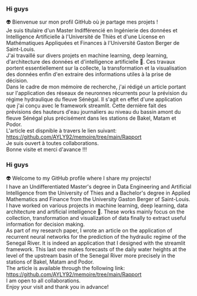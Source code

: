 ### Hi guys
 👽 Bienvenue sur mon profil GitHub où je partage mes projets !   
  Je suis titulaire d'un Master Indifférencié en Ingénierie des données et Intelligence Artificielle à l'Université de Thiès et d'une License en Mathématiques Appliquées et Finances à l'Université Gaston Berger de Saint-Louis.  
  J'ai travaillé sur divers projets en machine learning, deep learning, d'architecture des données et d'intelligence artificielle 🤖. 
Ces travaux portent essentiellement sur la collecte, la transformation et la visualisation des données enfin d'en extraire des informations utiles à la prise de décision.   
  Dans le cadre de mon mémoire de recherche, j'ai rédigé un article portant sur l'application des réseaux de neuronnes récurrents pour la prévision du régime hydraulique du fleuve Sénègal. Il s'agit en effet d'une application que j'ai conçu avec le framework streamlit. Cette dernière fait des prévisions des hauteurs d'eau journaliers au niveau du bassin amont du fleuve Sénégal plus précisément dans les stations de Bakel, Matam et Podor.  
  L'article est dispnible à travers le lien suivant: https://github.com/AYLY92/memoire/tree/main/Rapport  
  Je suis ouvert à toutes collaborations.  
  Bonne visite et merci d'avance !!!

### Hi guys
 👽 Welcome to my GitHub profile where I share my projects!   
  I have an Undifferentiated Master's degree in Data Engineering and Artificial Intelligence from the University of Thies and a Bachelor's degree in Applied Mathematics and Finance from the University Gaston Berger of Saint-Louis.  
  I have worked on various projects in machine learning, deep learning, data architecture and artificial intelligence 🤖. 
These works mainly focus on the collection, transformation and visualization of data finally to extract useful information for decision making.   
  As part of my research paper, I wrote an article on the application of recurrent neural networks for the prediction of the hydraulic regime of the Senegal River. It is indeed an application that I designed with the streamlit framework. This last one makes forecasts of the daily water heights at the level of the upstream basin of the Senegal River more precisely in the stations of Bakel, Matam and Podor.  
  The article is available through the following link: https://github.com/AYLY92/memoire/tree/main/Rapport  
  I am open to all collaborations.  
  Enjoy your visit and thank you in advance!
